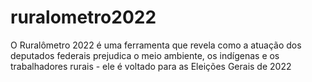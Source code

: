 # ruralometro2022
O Ruralômetro 2022 é uma ferramenta que revela como a atuação dos deputados federais prejudica o meio ambiente, os indígenas e os trabalhadores rurais - ele é voltado para as Eleições Gerais de 2022
